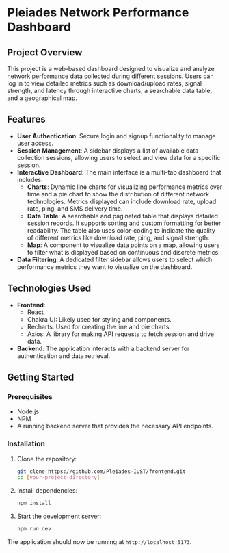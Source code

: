 # Pleiades Network Performance Dashboard

## Project Overview

This project is a web-based dashboard designed to visualize and analyze network performance data collected during different sessions. Users can log in to view detailed metrics such as download/upload rates, signal strength, and latency through interactive charts, a searchable data table, and a geographical map.

## Features

- **User Authentication**: Secure login and signup functionality to manage user access.
- **Session Management**: A sidebar displays a list of available data collection sessions, allowing users to select and view data for a specific session.
- **Interactive Dashboard**: The main interface is a multi-tab dashboard that includes:
  - **Charts**: Dynamic line charts for visualizing performance metrics over time and a pie chart to show the distribution of different network technologies. Metrics displayed can include download rate, upload rate, ping, and SMS delivery time.
  - **Data Table**: A searchable and paginated table that displays detailed session records. It supports sorting and custom formatting for better readability. The table also uses color-coding to indicate the quality of different metrics like download rate, ping, and signal strength.
  - **Map**: A component to visualize data points on a map, allowing users to filter what is displayed based on continuous and discrete metrics.
- **Data Filtering**: A dedicated filter sidebar allows users to select which performance metrics they want to visualize on the dashboard.

## Technologies Used

- **Frontend**:
  - React
  - Chakra UI: Likely used for styling and components.
  - Recharts: Used for creating the line and pie charts.
  - Axios: A library for making API requests to fetch session and drive data.
- **Backend**: The application interacts with a backend server for authentication and data retrieval.

## Getting Started

### Prerequisites

- Node.js
- NPM
- A running backend server that provides the necessary API endpoints.

### Installation

1.  Clone the repository:
    ```sh
    git clone https://github.com/Pleiades-IUST/frontend.git
    cd [your-project-directory]
    ```
2.  Install dependencies:
    ```sh
    npm install
    ```
3.  Start the development server:
    ```sh
    npm run dev
    ```

The application should now be running at `http://localhost:5173`.
